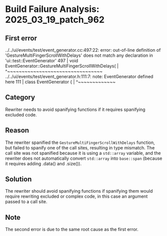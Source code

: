 # Build Failure Analysis: 2025_03_19_patch_962

## First error

../../ui/events/test/event_generator.cc:497:22: error: out-of-line definition of 'GestureMultiFingerScrollWithDelays' does not match any declaration in 'ui::test::EventGenerator'
  497 | void EventGenerator::GestureMultiFingerScrollWithDelays(
      |                      ^~~~~~~~~~~~~~~~~~~~~~~~~~~~~~~~~~
../../ui/events/test/event_generator.h:111:7: note: EventGenerator defined here
  111 | class EventGenerator {
      |       ^~~~~~~~~~~~~~

## Category
Rewriter needs to avoid spanifying functions if it requires spanifying excluded code.

## Reason
The rewriter spanified the `GestureMultiFingerScrollWithDelays` function, but failed to spanify one of the call sites, resulting in type mismatch. The call site was not spanified because it is using a `std::array` variable, and the rewriter does not automatically convert `std::array` into `base::span` (because it requires adding .data() and .size()).

## Solution
The rewriter should avoid spanifying functions if spanifying them would require rewriting excluded or complex code, in this case an argument passed to a call site.

## Note
The second error is due to the same root cause as the first error.